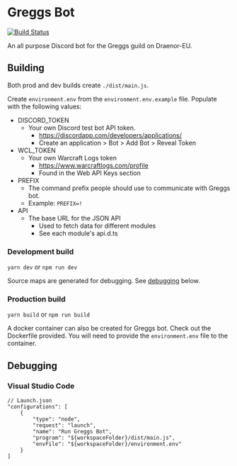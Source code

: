 # Greggs Bot

[![Build Status](https://travis-ci.com/TimGeerts/greggsbot.svg?branch=master)](https://travis-ci.com/TimGeerts/greggsbot)

An all purpose Discord bot for the Greggs guild on Draenor-EU.

## Building

Both prod and dev builds create `./dist/main.js`.

Create `environment.env` from the `environment.env.example` file. Populate with the following values:

- DISCORD_TOKEN
  - Your own Discord test bot API token.
    - https://discordapp.com/developers/applications/
    - Create an application > Bot > Add Bot > Reveal Token
- WCL_TOKEN
  - Your own Warcraft Logs token
    - https://www.warcraftlogs.com/profile
    - Found in the Web API Keys section
- PREFIX
  - The command prefix people should use to communicate with Greggs bot.
  - Example: `PREFIX=!`
- API
  - The base URL for the JSON API
    - Used to fetch data for different modules
    - See each module's api.d.ts

### Development build

`yarn dev` or `npm run dev`

Source maps are generated for debugging. See [debugging](#debugging) below.

### Production build

`yarn build` or `npm run build`

A docker container can also be created for Greggs bot. Check out the Dockerfile provided. You will need to provide the `environment.env` file to the container.

## Debugging

### Visual Studio Code

```
// Launch.json
"configurations": [
    {
        "type": "node",
        "request": "launch",
        "name": "Run Greggs Bot",
        "program": "${workspaceFolder}/dist/main.js",
        "envFile": "${workspaceFolder}/environment.env"
    }
]
```
